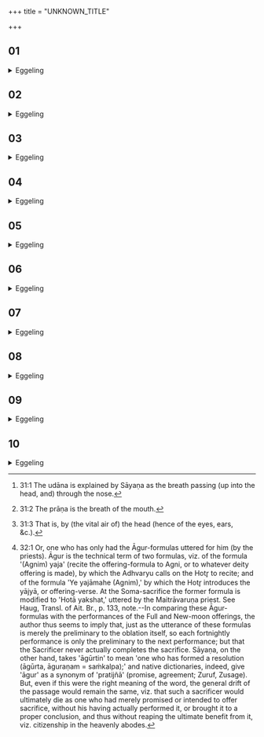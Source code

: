 +++
title = "UNKNOWN_TITLE"

+++


##  01
<details><summary>Eggeling</summary>

1. The full moon, doubtless, is the same as that burning (sun), for he, indeed, is full day by day; and the new moon (darśa) is the same as the moon, for he appears (darś), as it were.
</details>

##  02
<details><summary>Eggeling</summary>

2. But they also say inversely, 'The full moon is the same as the moon, for after the filling up of the latter there is the night of full moon;' and the new moon (darśa) is the same as that burning (sun), for the latter appears, as it were.
</details>

##  03
<details><summary>Eggeling</summary>

3. The full moon, indeed, is this (earth), for she is, as it were, full; and the new moon is yonder sky, for yonder sky appears (or, is seen), as it were.
</details>

##  04
<details><summary>Eggeling</summary>

4. The full moon, indeed, is the night, for this

night is, as it were, full; and the new moon is the day, for this day appears, as it were. This, then, is the theory regarding the full and new moon in respect of the gods.
</details>

##  05
<details><summary>Eggeling</summary>

5. Then as to the body. The full moon is the up-breathing, for it is by the up-breathing [^egg_143] that this man is, as it were, filled; and the new moon is the out (and in)-breathing [^egg_144], for this out-breathing appears, as it were: thus, the full and new moon are these two, the eater and the giver of food.

[^egg_143]: 31:1 The udāna is explained by Sāyaṇa as the breath passing (up into the head, and) through the nose.

[^egg_144]: 31:2 The prāṇa is the breath of the mouth.
</details>

##  06
<details><summary>Eggeling</summary>

6. The out (and in)-breathing (the mouth) is the eater of food, for by means of the out (and in)-breathing this food is eaten; and the up-breathing is the giver of food, for by the up-breathing [^egg_145] this food is given to him.

[^egg_145]: 31:3 That is, by (the vital air of) the head (hence of the eyes, ears, &c.).
</details>

##  07
<details><summary>Eggeling</summary>

7. The full moon is the mind, for full, as it were, is this mind; and the new moon is speech, for this speech appears, as it were. Thus these two are clearly the full and new moon, as regards the body; and inasmuch as on the day of fasting he eats the (food) suitable for eating on the vow, he thereby clearly gratifies these two in regard to the body; and on the morrow (he gratifies them) as gods by sacrifice.
</details>

##  08
<details><summary>Eggeling</summary>

8. As to this they say,--'Seeing that no offering-material is taken out "for the full moon," nor any offering-material "for the new moon," and seeing that he does not say, "Recite the invitatory formula for the full moon," nor "Recite the invitatory formula

for the new moon;" nor "Recite the offering-formula for the full moon," nor "Recite the offering-formula for the new moon," how, then, is offering made to this full and new moon?' Well, when he makes a libation of ghee to the Mind--the full moon being the Mind--he thereby makes offering to the full moon; and when he makes a libation of ghee to Speech--the new moon being Speech--he thereby makes offering to the new moon: and thus offering is made by him to the full and new moon.
</details>

##  09
<details><summary>Eggeling</summary>

9. Now, some prepare two messes of rice, one for Sarasvat on the full moon, and one for Sarasvatī on the new moon, saying, 'We thus clearly make offering to the full and new moon.' But let him not do this; for Sarasvat is the Mind, and Sarasvatī is Speech; and thus, in making libations of ghee to these two, offering is made by him to the full and new moon: let him therefore not prepare these two messes of rice.
</details>

##  10
<details><summary>Eggeling</summary>

10. As to this they say, 'Surely, he who performs the Full and New-moon offerings becomes a (mere) utterer of the Āgur [^egg_146]; for, when he has performed

[^egg_146]: 32:1 Or, one who has only had the Āgur-formulas uttered for him (by the priests). Āgur is the technical term of two formulas, viz. of the formula '(Agnim) yaja' (recite the offering-formula to Agni, or to whatever deity offering is made), by which the Adhvaryu calls on the Hotr̥ to recite; and of the formula 'Ye yajāmahe (Agnim),' by which the Hotr̥ introduces the yājyā, or offering-verse. At the Soma-sacrifice the former formula is modified to 'Hotā yakshat,' uttered by the Maitrāvaruṇa priest. See Haug, Transl. of Ait. Br., p. 133, note.--In comparing these Āgur-formulas with the performances of the Full and New-moon offerings, the author thus seems to imply that, just as the utterance of these formulas is merely the preliminary to the oblation itself, so each fortnightly  performance is only the preliminary to the next performance; but that the Sacrificer never actually completes the sacrifice. Sāyaṇa, on the other hand, takes 'āgūrtin' to mean 'one who has formed a resolution (āgūrta, āguraṇam = saṁkalpa);' and native dictionaries, indeed, give 'āgur' as a synonym of 'pratijñā' (promise, agreement; Zuruf, Zusage). But, even if this were the right meaning of the word, the general drift of the passage would remain the same, viz. that such a sacrificer would ultimately die as one who had merely promised or intended to offer sacrifice, without his having actually performed it, or brought it to a proper conclusion, and thus without reaping the ultimate benefit from it, viz. citizenship in the heavenly abodes.

the Full-moon offering, he knows that he will perform the New-moon offering; and when he has performed the New-moon offering, he knows that he will again perform the Full-moon offering; thus when he goes to the other world he goes thither as an utterer of the Āgur: how, then, does he become one who has not (merely) uttered the Āgur?' Well, when, on both occasions, he makes those two libations of ghee (to Mind and Speech), then his Full and New-moon offerings become complete; and he goes to the other world after his Full and New-moon offerings are completed, and thus becomes one who has not (merely) uttered the Āgur.
</details>